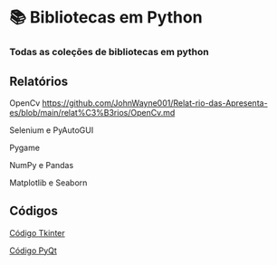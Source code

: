 # 📚 Bibliotecas em Python
### Todas as coleções de bibliotecas em python
## Relatórios

OpenCv
https://github.com/JohnWayne001/Relat-rio-das-Apresenta-es/blob/main/relat%C3%B3rios/OpenCv.md

Selenium e PyAutoGUI

Pygame

NumPy e Pandas

Matplotlib e Seaborn

## Códigos
[Código Tkinter](codigotkinter.py)

[Código PyQt](codigopyqt.py)
